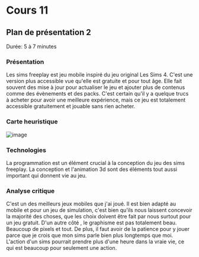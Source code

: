 # Cours 11
## Plan de présentation 2 
Durée: 5 à 7 minutes

### Présentation
Les sims freeplay est jeu mobile inspiré du jeu original Les Sims 4. C'est une version plus accessible vue qu'elle est gratuite et pour tout âge. Elle fait souvent des mise à jour pour actualiser le jeu et ajouter plus de contenus comme des évènements et des packs. C'est certain qu'il y a quelque trucs à acheter pour avoir une meilleure expérience, mais ce jeu est totalement accessible gratuitement et jouable sans rien acheter.
### Carte heuristique
![image](https://user-images.githubusercontent.com/90428730/141507983-9ba38be6-b8d2-4ec9-9409-7ba80605f535.png)

### Technologies
La programmation est un élément crucial à la conception du jeu des sims freeplay. La conception et l'animation 3d sont des éléments tout aussi important qui donnent vie au jeu.

### Analyse critique
C'est un des meilleurs jeux mobiles que j'ai joué. Il est bien adapté au mobile et pour un jeu de simulation, c'est bien qu'ils nous laissent concevoir la majorité des choses, que les choix doivent être fait par nous surtout pour un jeu gratuit. D'un autre côté , le graphisme est pas totalement beau. Beaucoup de pixels et tout. De plus, il faut avoir de la patience pour y jouer parce que je crois que mon sims parle bien plus longtemps que moi. L'action d'un sims pourrait prendre plus d'une heure dans la vraie vie, ce qui est beaucoup pour seulement une action.
